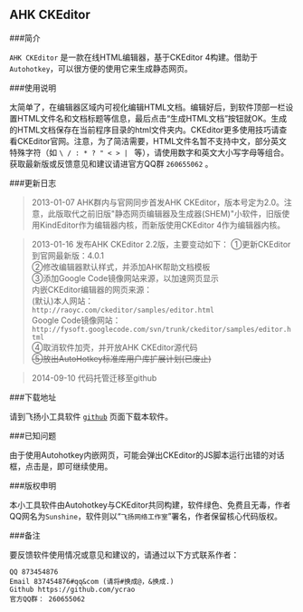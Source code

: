 AHK CKEditor
----

###简介

`AHK CKEditor` 是一款在线HTML编辑器，基于CKEditor 4构建。借助于 `Autohotkey`，可以很方便的使用它来生成静态网页。

###使用说明

太简单了，在编辑器区域内可视化编辑HTML文档。编辑好后，到软件顶部一栏设置HTML文件名和文档标题等信息，最后点击“生成HTML文档”按钮就OK。生成的HTML文档保存在当前程序目录的html文件夹内。CKEditor更多使用技巧请查看CKEditor官网。注意，为了简洁需要，HTML文件名暂不支持中文，部分英文特殊字符（如 `\ / : * ? " < > | ` 等），请使用数字和英文大小写字母等组合。
获取最新版或反馈意见和建议请进官方QQ群 `260655062` 。

###更新日志

>    2013-01-07 AHK群内与官网同步首发AHK CKEditor，版本号定为2.0。注意，此版取代之前旧版"静态网页编辑器及生成器(SHEM)"小软件，旧版使用KindEditor作为编辑器内核，而新版使用CKEditor 4作为编辑器内核。

>    2013-01-16 发布AHK CKEditor 2.2版，主要变动如下：
①更新CKEditor到官网最新版：4.0.1  
②修改编辑器默认样式，并添加AHK帮助文档模板  
③添加Google Code镜像网站来源，以加速网页显示  
内嵌CKEditor编辑器的网页来源：  
(默认)本人网站：  
`http://raoyc.com/ckeditor/samples/editor.html`    
Google Code镜像网站： 
`http://fysoft.googlecode.com/svn/trunk/ckeditor/samples/editor.html`   
④取消软件加壳，并开放AHK CKEditor源代码  
~~⑤放出AutoHotkey标准库用户库扩展计划(已废止)~~   

>    2014-09-10  代码托管迁移至github  

###下载地址

请到飞扬小工具软件 [`github`](https://github.com/ycrao/ahk_ckeditor) 页面下载本软件。

###已知问题

由于使用Autohotkey内嵌网页，可能会弹出CKEditor的JS脚本运行出错的对话框，点击是，即可继续使用。

###版权申明

本小工具软件由Autohotkey与CKEditor共同构建，软件绿色、免费且无毒，作者QQ网名为`Sunshine`，软件则以“`飞扬网络工作室`”署名，作者保留核心代码版权。

###备注

要反馈软件使用情况或意见和建议的，请通过以下方式联系作者：  

    QQ 873454876   
    Email 837454876#qq&com (请将#换成@，&换成.)  
    Github https://github.com/ycrao  
    官方QQ群： 260655062